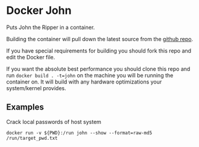 # Docker John
Puts John the Ripper in a container.

Building the container will pull down the latest source from the [github repo](https://github.com/magnumripper/JohnTheRipper).

If you have special requirements for building you should fork this repo and edit the Docker file.

If you want the absolute best performance you should clone this repo and run `docker build . -t=john` on the machine you will be running the container on. It will build with any hardware optimizations your system/kernel provides.

## Examples

Crack local passwords of host system

```
docker run -v ${PWD}:/run john --show --format=raw-md5 /run/target_pwd.txt
```
